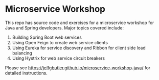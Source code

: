 # Microservice Workshop

This repo has source code and exercises for a microservice workshop for Java and Spring developers. Major topics covered include:

1. Building Spring Boot web services
1. Using Open Feign to create web service clients 
1. Using Eureka for service discovery and Ribbon for client side load balancing
1. Using Hystrix for web service circuit breakers

Please see https://jeffgbutler.github.io/microservice-workshop-java/ for detailed instructions. 
